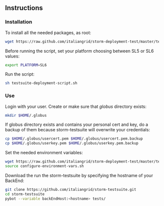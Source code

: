 ## Instructions

### Installation

To install all the needed packages, as root:

```bash
wget https://raw.github.com/italiangrid/storm-deployment-test/master/testsuite-deployment/testsuite-deployment-script.sh
```

Before running the script, set your platform choosing between SL5 or SL6 values:

```bash
export PLATFORM=SL6
```

Run the script:

```bash
sh testsuite-deployment-script.sh
```

### Use

Login with your user.
Create or make sure that _globus_ directory exists:

```bash
mkdir $HOME/.globus
```

If globus directory exists and contains your personal cert and key, do a backup of them because storm-testsuite will overwrite your credentials:

```bash
cp $HOME/.globus/usercert.pem $HOME/.globus/usercert.pem.backup
cp $HOME/.globus/userkey.pem $HOME/.globus/userkey.pem.backup
```

Set the needed environment variables:

```bash
wget https://raw.github.com/italiangrid/storm-deployment-test/master/testsuite-deployment/configure-environment-vars.sh
source configure-environment-vars.sh
```

Download the run the storm-testsuite by specifying the hostname of your BackEnd:

```bash
git clone https://github.com/italiangrid/storm-testsuite.git
cd storm-testsuite
pybot --variable backEndHost:<hostname> tests/
```






